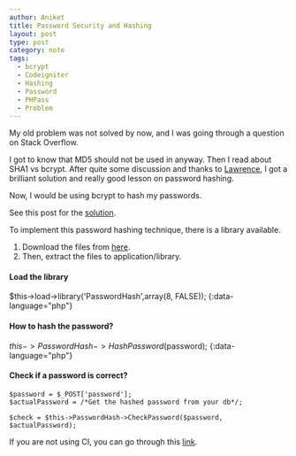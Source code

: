 ```yaml
---
author: Aniket
title: Password Security and Hashing
layout: post
type: post
category: note
tags:
  - bcrypt
  - Codeigniter
  - Hashing
  - Password
  - PHPass
  - Problem
---
```

My old problem was not solved by now, and I was going through a question on Stack Overflow.

I got to know that MD5 should not be used in anyway. Then I read about SHA1 vs bcrypt. After quite some discussion and thanks to [Lawrence][1], I got a brilliant solution and really good lesson on password hashing.

Now, I would be using bcrypt to hash my passwords.

See this post for the [solution][2].

To implement this password hashing technique, there is a library available.

1.  Download the files from [here][3].
2.  Then, extract the files to application/library.

#### Load the library

  $this->load->library('PasswordHash',array(8, FALSE));
{:data-language="php"}

#### How to hash the password?

  $this->PasswordHash->HashPassword($password);
{:data-language="php"}

#### Check if a password is correct?

    $password = $_POST['password'];
    $actualPassword = /*Get the hashed password from your db*/;

    $check = $this->PasswordHash->CheckPassword($password, $actualPassword);


If you are not using CI, you can go through this [link][4].

 [1]: http://about.me/dclawrence "Thanks :)"
 [2]: http://stackoverflow.com/questions/7044785/what-is-the-safest-way-to-store-a-password-using-code-igniter/7045061 "Post"
 [3]: http://www.openwall.com/phpass/ "PHPass"
 [4]: http://dev.myunv.com/articles/secure-passwords-with-phpass/ "Without CI"